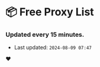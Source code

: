# :package: Free Proxy List
### Updated every 15 minutes.

- Last updated: `2024-08-09 07:47`

:heart:
